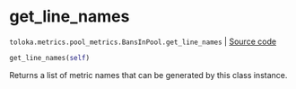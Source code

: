 # get_line_names
`toloka.metrics.pool_metrics.BansInPool.get_line_names` | [Source code](https://github.com/Toloka/toloka-kit/blob/v1.1.4/src/metrics/pool_metrics.py#L504)

```python
get_line_names(self)
```

Returns a list of metric names that can be generated by this class instance.


